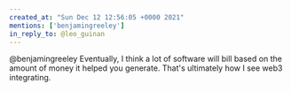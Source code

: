 ```yaml
---
created_at: "Sun Dec 12 12:56:05 +0000 2021"
mentions: ['benjamingreeley']
in_reply_to: @leo_guinan
---
```


@benjamingreeley Eventually, I think a lot of software will bill based on the amount of money it helped you generate. That's ultimately how I see web3 integrating.